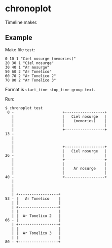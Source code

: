 chronoplot
==========

Timeline maker.

Example
-------

Make file `test`:

    0 10 1 "Ciel nosurge (memories)"
    20 30 1 "Ciel nosurge"
    30 40 1 "Ar nosurge"
    50 60 2 "Ar Tonelico"
    60 70 2 "Ar Tonelico 2"
    70 80 2 "Ar Tonelico 3"

Format is `start_time stop_time group text`.

Run:

    $ chronoplot test
     0 -                      +------------------+
       |                      |   Ciel nosurge   |
       |                      |    (memories)    |
       |                      |                  |
       |                      +------------------+
    13 -                                          
       |                                          
       |                                          
       |                      +------------------+
       |                      |   Ciel nosurge   |
    26 -                      |                  |
       |                      +------------------+
       |                      |                  |
       |                      |    Ar nosurge    |
       |                      |                  |
    40 -                      +------------------+
       |                                          
       |                                          
       |                                          
       | +------------------+                     
    53 - |   Ar Tonelico    |                     
       | |                  |                     
       | +------------------+                     
       | |                  |                     
       | |  Ar Tonelico 2   |                     
    66 - |                  |                     
       | +------------------+                     
       | |                  |                     
       | |  Ar Tonelico 3   |                     
       | |                  |                     
    80 - +------------------+
